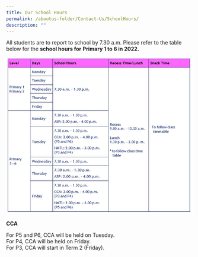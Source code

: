 ```yaml
---
title: Our School Hours
permalink: /aboutus-folder/Contact-Us/SchoolHours/
description: ""
---
```

All students are to report to school by 7.30 a.m.
Please refer to the table below for the **school hours for** **Primary 1 to 6 in 2022.**

![](/images/school%20curriculum%20hours1.jpeg)

**CCA**

For P5 and P6, CCA will be held on Tuesday.  
For P4, CCA will be held on Friday.  
For P3, CCA will start in Term 2 (Friday).